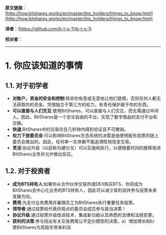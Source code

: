  **原文链接**：[http://how.bitshares.works/en/master/bts_holders/things_to_know.html](http://how.bitshares.works/en/master/bts_holders/things_to_know.html)
 
 **译者**：[https://github.com/b-t-s-1](b-t-s-1)
 
 **校对者**： 
  
***    


# 1. 你应该知道的事情

## 1.1. 对于初学者  

* **对账户，资金的安全和控制**:除非你有意或无意地让他们使用，否则任何人都无法获取你的资金。凭借独立于第三方的权力，有责任保护属于你的东西。
* **可以直接与人们交互**:使用BitShares，可以直接与人们交互，而无需通过中间人。因此，BitShares是一个言论自由的平台，实现了数字商品的支付平台和交换。
* **快速**:BitShares中的交易仅在几秒钟内得到验证且不可撤销。
* **权力下放委员会**:可以影响BitShares生态系统的决策是由使用股东投票的链上委员会做出的。因此，任何单一实体都不能追溯性地改变交易。
* **灵活**:协议升级（以前称为硬分叉）可以实施和执行，以便随着时间的推移改进BitShares业务并允许做出反应。

## 1.2. 对于投资者

* **成为BTS持有人**:如果你从合作伙伴交易所或DEX购买BTS，你将成为BitShares去中心化业务的BTS持有人，因此可以减少其利润并参与投票未来发展方向。
* **费用**:为支付业务费用并雇佣员工为BitShares执行重要任务投票。
* **领导者**:通过投票给代表你观点的委员会成员参与政治决策！
* **协议升级**:通过投票升级改进技术，集成新功能以及熟悉的法律和法规变更。
* **获利的决策**:参与找出有关交易费用公平定价模型的决策，a）增加增长和b）使BitShares为其股东带来利润